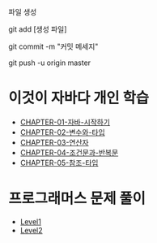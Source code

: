 파일 생성

git add [생성 파일]

git commit -m "커밋 메세지"

git push -u origin master



# 이것이 자바다 개인 학습

- [CHAPTER-01-자바-시작하기](/java_study/chapter01)
- [CHAPTER-02-변수와-타입](/java_study/chapter02)
- [CHAPTER-03-연산자](/java_study/chapter03)
- [CHAPTER-04-조건문과-반복문](/java_study/chapter04)
- [CHAPTER-05-참조-타입](/java_study/chapter05)





# 프로그래머스 문제 풀이

- [Level1](/programmers_algorithm/Level1)
- [Level2](/programmers_algorithm/Level2)

